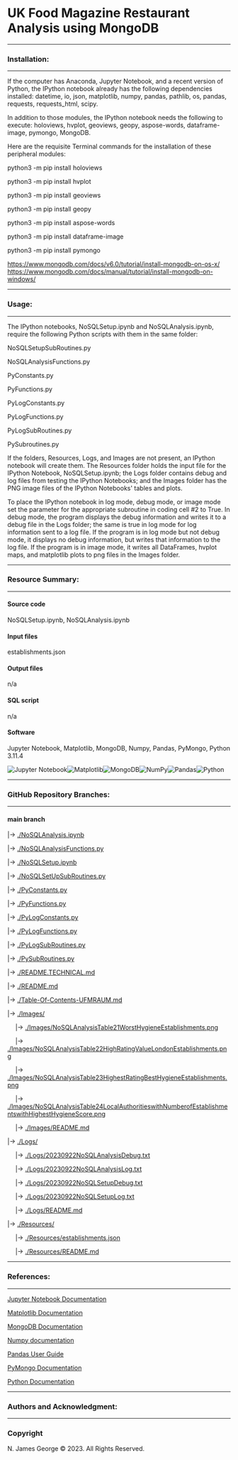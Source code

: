 # **UK Food Magazine Restaurant Analysis using MongoDB**

----

### **Installation:**

----

If the computer has Anaconda, Jupyter Notebook, and a recent version of Python, the IPython notebook already has the following dependencies installed: datetime, io, json, matplotlib, numpy, pandas, pathlib, os, pandas, requests, requests_html, scipy.

In addition to those modules, the IPython notebook needs the following to execute: holoviews, hvplot, geoviews, geopy, aspose-words, dataframe-image, pymongo, MongoDB.

Here are the requisite Terminal commands for the installation of these peripheral modules:

python3 -m pip install holoviews

python3 -m pip install hvplot

python3 -m pip install geoviews

python3 -m pip install geopy

python3 -m pip install aspose-words

python3 -m pip install dataframe-image

python3 -m pip install pymongo

https://www.mongodb.com/docs/v6.0/tutorial/install-mongodb-on-os-x/ \
https://www.mongodb.com/docs/manual/tutorial/install-mongodb-on-windows/

----

### **Usage:**

----

The IPython notebooks, NoSQLSetup.ipynb and NoSQLAnalysis.ipynb, require the following Python scripts with them in the same folder:

NoSQLSetupSubRoutines.py

NoSQLAnalysisFunctions.py

PyConstants.py

PyFunctions.py

PyLogConstants.py

PyLogFunctions.py

PyLogSubRoutines.py

PySubroutines.py

If the folders, Resources, Logs, and Images are not present, an IPython notebook will create them.  The Resources folder holds the input file for the IPython Notebook, NoSQLSetup.ipynb; the Logs folder contains debug and log files from testing the IPython Notebooks; and the Images folder has the PNG image files of the IPython Notebooks' tables and plots.

To place the IPython notebook in log mode, debug mode, or image mode set the parameter for the appropriate subroutine in coding cell #2 to True. In debug mode, the program displays the debug information and writes it to a debug file in the Logs folder; the same is true in log mode for log information sent to a log file. If the program is in log mode but not debug mode, it displays no debug information, but writes that information to the log file. If the program is in image mode, it writes all DataFrames, hvplot maps, and matplotlib plots to png files in the Images folder.

----

### **Resource Summary:**

----

#### Source code

NoSQLSetup.ipynb, NoSQLAnalysis.ipynb

#### Input files

establishments.json

#### Output files

n/a

#### SQL script

n/a

#### Software

Jupyter Notebook, Matplotlib, MongoDB, Numpy, Pandas, PyMongo, Python 3.11.4

![Jupyter Notebook](https://img.shields.io/badge/jupyter-%23FA0F00.svg?style=for-the-badge&logo=jupyter&logoColor=white)![Matplotlib](https://img.shields.io/badge/Matplotlib-%23ffffff.svg?style=for-the-badge&logo=Matplotlib&logoColor=black)![MongoDB](https://img.shields.io/badge/MongoDB-%234ea94b.svg?style=for-the-badge&logo=mongodb&logoColor=white)![NumPy](https://img.shields.io/badge/numpy-%23013243.svg?style=for-the-badge&logo=numpy&logoColor=white)![Pandas](https://img.shields.io/badge/pandas-%23150458.svg?style=for-the-badge&logo=pandas&logoColor=white)![Python](https://img.shields.io/badge/python-3670A0?style=for-the-badge&logo=python&logoColor=ffdd54)

----

### **GitHub Repository Branches:**

----

#### main branch 

|&rarr; [./NoSQLAnalysis.ipynb](./NoSQLAnalysis.ipynb)

|&rarr; [./NoSQLAnalysisFunctions.py](./NoSQLAnalysisFunctions.py)

|&rarr; [./NoSQLSetup.ipynb](./NoSQLSetup.ipynb)

|&rarr; [./NoSQLSetUpSubRoutines.py](./NoSQLSetUpSubRoutines.py)

|&rarr; [./PyConstants.py](./PyConstants.py)

|&rarr; [./PyFunctions.py](./PyFunctions.py)

|&rarr; [./PyLogConstants.py](./PyLogConstants.py)

|&rarr; [./PyLogFunctions.py](./PyLogFunctions.py)

|&rarr; [./PyLogSubRoutines.py](./PyLogSubRoutines.py)

|&rarr; [./PySubRoutines.py](./PySubRoutines.py)

|&rarr; [./README.TECHNICAL.md](./README.TECHNICAL.md)

|&rarr; [./README.md](./README.md)

|&rarr; [./Table-Of-Contents-UFMRAUM.md](./Table-Of-Contents-UFMRAUM.md)

|&rarr; [./Images/](./Images/)

  &emsp; |&rarr; [./Images/NoSQLAnalysisTable21WorstHygieneEstablishments.png](./Images/NoSQLAnalysisTable21WorstHygieneEstablishments.png)
  
  &emsp; |&rarr; [./Images/NoSQLAnalysisTable22HighRatingValueLondonEstablishments.png](./Images/NoSQLAnalysisTable22HighRatingValueLondonEstablishments.png)
  
  &emsp; |&rarr; [./Images/NoSQLAnalysisTable23HighestRatingBestHygieneEstablishments.png](./Images/NoSQLAnalysisTable23HighestRatingBestHygieneEstablishments.png)
  
  &emsp; |&rarr; [./Images/NoSQLAnalysisTable24LocalAuthoritieswithNumberofEstablishmentswithHighestHygieneScore.png](./Images/NoSQLAnalysisTable24LocalAuthoritieswithNumberofEstablishmentswithHighestHygieneScore.png)
  
  &emsp; |&rarr; [./Images/README.md](./Images/README.md)

|&rarr; [./Logs/](./Logs/)

  &emsp; |&rarr; [./Logs/20230922NoSQLAnalysisDebug.txt](./Logs/20230922NoSQLAnalysisDebug.txt)

  &emsp; |&rarr; [./Logs/20230922NoSQLAnalysisLog.txt](./Logs/20230922NoSQLAnalysisLog.txt)

  &emsp; |&rarr; [./Logs/20230922NoSQLSetupDebug.txt](./Logs/20230922NoSQLSetupDebug.txt)

  &emsp; |&rarr; [./Logs/20230922NoSQLSetupLog.txt](./Logs/20230922NoSQLSetupLog.txt)

  &emsp; |&rarr; [./Logs/README.md](./Logs/README.md)

|&rarr; [./Resources/](./Resources/)

  &emsp; |&rarr; [./Resources/establishments.json](./Resources/establishments.json)

  &emsp; |&rarr; [./Resources/README.md](./Resources/README.md)

----

### **References:**

----

[Jupyter Notebook Documentation](https://jupyter-notebook.readthedocs.io/en/stable/)

[Matplotlib Documentation](https://matplotlib.org/stable/index.html)

[MongoDB Documentation](https://www.mongodb.com/docs/)

[Numpy documentation](https://numpy.org/doc/1.26/)

[Pandas User Guide](https://pandas.pydata.org/docs/user_guide/index.html)

[PyMongo Documentation](https://pymongo.readthedocs.io/en/stable/)

[Python Documentation](https://docs.python.org/3/contents.html)

----

### **Authors and Acknowledgment:**

----

### Copyright

N. James George © 2023. All Rights Reserved.
